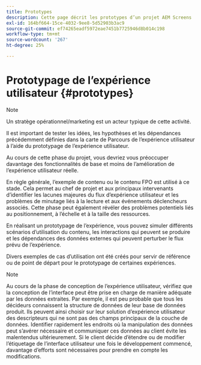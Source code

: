 ```yaml
---
title: Prototypes
description: Cette page décrit les prototypes d’un projet AEM Screens
exl-id: 164bf664-15ce-4032-9ee8-5d52903b3ac9
source-git-commit: ef74265eadf5972eae7451b7725946d8b014c198
workflow-type: tm+mt
source-wordcount: '267'
ht-degree: 25%

---
```


# Prototypage de l’expérience utilisateur {#prototypes}

>[!NOTE]
>
>Un stratège opérationnel/marketing est un acteur typique de cette activité.

Il est important de tester les idées, les hypothèses et les dépendances précédemment définies dans la carte de Parcours de l’expérience utilisateur à l’aide du prototypage de l’expérience utilisateur.

Au cours de cette phase du projet, vous devriez vous préoccuper davantage des fonctionnalités de base et moins de l’amélioration de l’expérience utilisateur réelle.

En règle générale, l’exemple de contenu ou le contenu FPO est utilisé à ce stade. Cela permet au chef de projet et aux principaux intervenants d’identifier les lacunes majeures du flux d’expérience utilisateur et les problèmes de minutage liés à la lecture et aux événements déclencheurs associés.
Cette phase peut également révéler des problèmes potentiels liés au positionnement, à l’échelle et à la taille des ressources.

En réalisant un prototypage de l’expérience, vous pouvez simuler différents scénarios d’utilisation du contenu, les interactions qui peuvent se produire et les dépendances des données externes qui peuvent perturber le flux prévu de l’expérience.

Divers exemples de cas d’utilisation ont été créés pour servir de référence ou de point de départ pour le prototypage de certaines expériences.


>[!NOTE]
> Au cours de la phase de conception de l’expérience utilisateur, vérifiez que la conception de l’interface peut être prise en charge de manière adéquate par les données extraites.
> Par exemple, il est peu probable que tous les décideurs connaissent la structure de données de leur base de données produit. Ils peuvent ainsi choisir sur leur solution d’expérience utilisateur des descripteurs qui ne sont pas des champs principaux de la couche de données. Identifier rapidement les endroits où la manipulation des données peut s’avérer nécessaire et communiquer ces données au client évite les malentendus ultérieurement. Si le client décide d’étendre ou de modifier l’étiquetage de l’interface utilisateur une fois le développement commencé, davantage d’efforts sont nécessaires pour prendre en compte les modifications.
